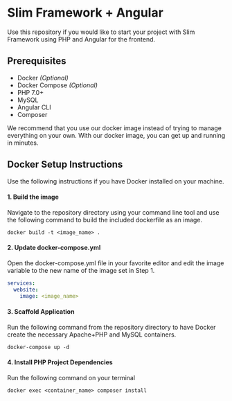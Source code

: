 # Slim Framework + Angular
Use this repository if you would like to start your project with Slim Framework using PHP and Angular for the frontend.

## Prerequisites
* Docker *(Optional)*
* Docker Compose *(Optional)*
* PHP 7.0+
* MySQL
* Angular CLI
* Composer

We recommend that you use our docker image  instead of trying to manage everything on your own. With our docker image, you can get up and running in minutes.

## Docker Setup Instructions
Use the following instructions if you have Docker installed on your machine.

#### 1. Build the image
Navigate to the repository directory using your command line tool and use the following command to build the included dockerfile as an image.
```shell
docker build -t <image_name> . 
```

#### 2. Update docker-compose.yml
Open the docker-compose.yml file in your favorite editor and edit the image variable to the new name of the image set in Step 1.
```yml
services:
  website:
    image: <image_name>
```

#### 3. Scaffold Application
Run the following command from the repository directory to have Docker create the necessary Apache+PHP and MySQL containers.
```shell
docker-compose up -d
```

#### 4. Install PHP Project Dependencies
Run the following command on your terminal
```shell
docker exec <container_name> composer install
```